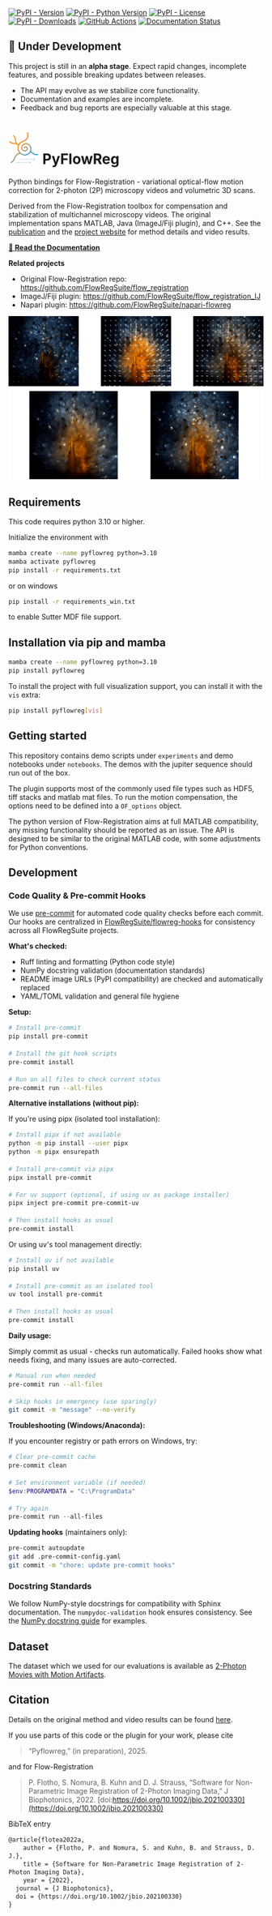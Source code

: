 [![PyPI - Version](https://img.shields.io/pypi/v/pyflowreg)](https://pypi.org/project/pyflowreg/)
[![PyPI - Python Version](https://img.shields.io/pypi/pyversions/pyflowreg)](https://pypi.org/project/pyflowreg/)
[![PyPI - License](https://img.shields.io/pypi/l/pyflowreg)](LICENSE)
[![PyPI - Downloads](https://img.shields.io/pypi/dm/pyflowreg)](https://pypistats.org/packages/pyflowreg)
[![GitHub Actions](https://github.com/FlowRegSuite/pyflowreg/actions/workflows/pypi-release.yml/badge.svg)](https://github.com/FlowRegSuite/pyflowreg/actions/workflows/pypi-release.yml)
[![Documentation Status](https://readthedocs.org/projects/pyflowreg/badge/?version=latest)](https://pyflowreg.readthedocs.io/en/latest/?badge=latest)

## 🚧 Under Development

This project is still in an **alpha stage**. Expect rapid changes, incomplete features, and possible breaking updates between releases.

- The API may evolve as we stabilize core functionality.
- Documentation and examples are incomplete.
- Feedback and bug reports are especially valuable at this stage.

# <img src="https://raw.githubusercontent.com/FlowRegSuite/pyflowreg/refs/heads/main/img/flowreglogo.png" alt="FlowReg logo" height="64"> PyFlowReg

Python bindings for Flow-Registration - variational optical-flow motion correction for 2-photon (2P) microscopy videos and volumetric 3D scans.

Derived from the Flow-Registration toolbox for compensation and stabilization of multichannel microscopy videos. The original implementation spans MATLAB, Java (ImageJ/Fiji plugin), and C++. See the [publication](https://doi.org/10.1002/jbio.202100330) and the [project website](https://www.snnu.uni-saarland.de/flow-registration/) for method details and video results.

**[📖 Read the Documentation](https://pyflowreg.readthedocs.io/)**

**Related projects**
- Original Flow-Registration repo: https://github.com/FlowRegSuite/flow_registration
- ImageJ/Fiji plugin: https://github.com/FlowRegSuite/flow_registration_IJ
- Napari plugin: https://github.com/FlowRegSuite/napari-flowreg


![Fig1](https://raw.githubusercontent.com/FlowRegSuite/pyflowreg/refs/heads/main/img/bg.jpg)


## Requirements

This code requires python 3.10 or higher.

Initialize the environment with

```bash
mamba create --name pyflowreg python=3.10
mamba activate pyflowreg
pip install -r requirements.txt
```

or on windows

```bash
pip install -r requirements_win.txt
```

to enable Sutter MDF file support.


## Installation via pip and mamba

```bash
mamba create --name pyflowreg python=3.10
pip install pyflowreg
```

To install the project with full visualization support, you can install it with the ```vis``` extra:

```bash
pip install pyflowreg[vis]
```

## Getting started

This repository contains demo scripts under ```experiments``` and
demo notebooks under ```notebooks```. The demos with the jupiter sequence should run out of the box.

The plugin supports most of the commonly used file types such as HDF5, tiff stacks and matlab mat files. To run the motion compensation, the options need to be defined into a ```OF_options``` object.

The python version of Flow-Registration aims at full MATLAB compatibility, any missing functionality should be reported as an issue. The API is designed to be similar to the original MATLAB code, with some adjustments for Python conventions.


## Development

### Code Quality & Pre-commit Hooks

We use [pre-commit](https://pre-commit.com) for automated code quality checks before each commit. Our hooks are centralized in [FlowRegSuite/flowreg-hooks](https://github.com/FlowRegSuite/flowreg-hooks) for consistency across all FlowRegSuite projects.

**What's checked:**
- Ruff linting and formatting (Python code style)
- NumPy docstring validation (documentation standards)
- README image URLs (PyPI compatibility) are checked and automatically replaced
- YAML/TOML validation and general file hygiene

**Setup:**

```bash
# Install pre-commit
pip install pre-commit

# Install the git hook scripts
pre-commit install

# Run on all files to check current status
pre-commit run --all-files
```

**Alternative installations (without pip):**

If you're using pipx (isolated tool installation):

```bash
# Install pipx if not available
python -m pip install --user pipx
python -m pipx ensurepath

# Install pre-commit via pipx
pipx install pre-commit

# For uv support (optional, if using uv as package installer)
pipx inject pre-commit pre-commit-uv

# Then install hooks as usual
pre-commit install
```

Or using uv's tool management directly:

```bash
# Install uv if not available
pip install uv

# Install pre-commit as an isolated tool
uv tool install pre-commit

# Then install hooks as usual
pre-commit install
```

**Daily usage:**

Simply commit as usual - checks run automatically. Failed hooks show what needs fixing, and many issues are auto-corrected.

```bash
# Manual run when needed
pre-commit run --all-files

# Skip hooks in emergency (use sparingly)
git commit -m "message" --no-verify
```

**Troubleshooting (Windows/Anaconda):**

If you encounter registry or path errors on Windows, try:

```powershell
# Clear pre-commit cache
pre-commit clean

# Set environment variable (if needed)
$env:PROGRAMDATA = "C:\ProgramData"

# Try again
pre-commit run --all-files
```

**Updating hooks** (maintainers only):
```bash
pre-commit autoupdate
git add .pre-commit-config.yaml
git commit -m "chore: update pre-commit hooks"
```

### Docstring Standards

We follow NumPy-style docstrings for compatibility with Sphinx documentation. The `numpydoc-validation` hook ensures consistency. See the [NumPy docstring guide](https://numpydoc.readthedocs.io/en/latest/format.html) for examples.

## Dataset

The dataset which we used for our evaluations is available as [2-Photon Movies with Motion Artifacts](https://drive.google.com/drive/folders/1fPdzQo5SiA-62k4eHF0ZaKJDt1vmTVed?usp=sharing).

## Citation

Details on the original method and video results can be found [here](https://www.snnu.uni-saarland.de/flow-registration/).

If you use parts of this code or the plugin for your work, please cite

> “Pyflowreg,” (in preparation), 2025.


and for Flow-Registration

> P. Flotho, S. Nomura, B. Kuhn and D. J. Strauss, “Software for Non-Parametric Image Registration of 2-Photon Imaging Data,” J Biophotonics, 2022. [doi:https://doi.org/10.1002/jbio.202100330](https://doi.org/10.1002/jbio.202100330)

BibTeX entry
```
@article{flotea2022a,
    author = {Flotho, P. and Nomura, S. and Kuhn, B. and Strauss, D. J.},
    title = {Software for Non-Parametric Image Registration of 2-Photon Imaging Data},
    year = {2022},
  journal = {J Biophotonics},
  doi = {https://doi.org/10.1002/jbio.202100330}
}
```
